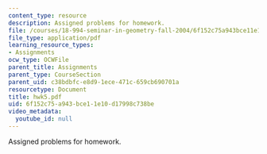 ```yaml
---
content_type: resource
description: Assigned problems for homework.
file: /courses/18-994-seminar-in-geometry-fall-2004/6f152c75a943bce11e10d17998c738be_hwk5.pdf
file_type: application/pdf
learning_resource_types:
- Assignments
ocw_type: OCWFile
parent_title: Assignments
parent_type: CourseSection
parent_uid: c38bdbfc-e8d9-1ece-471c-659cb690701a
resourcetype: Document
title: hwk5.pdf
uid: 6f152c75-a943-bce1-1e10-d17998c738be
video_metadata:
  youtube_id: null
---
```

Assigned problems for homework.

